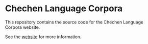 # Chechen Language Corpora

This repository contains the source code for the Chechen Language Corpora website.

See the [website](https://corpora.dosham.info/) for more information.
